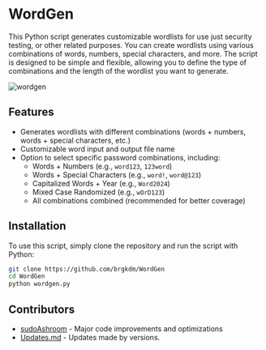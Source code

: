 # WordGen

This Python script generates customizable wordlists for use just security testing, or other related purposes. You can create wordlists using various combinations of words, numbers, special characters, and more. The script is designed to be simple and flexible, allowing you to define the type of combinations and the length of the wordlist you want to generate.

![wordgen](https://github.com/user-attachments/assets/ad68c8a0-e26d-428f-85b0-d7ffbc3e3c6e)



## Features

- Generates wordlists with different combinations (words + numbers, words + special characters, etc.)
- Customizable word input and output file name
- Option to select specific password combinations, including:
  - Words + Numbers (e.g., `word123`, `123word`)
  - Words + Special Characters (e.g., `word!`, `word@123`)
  - Capitalized Words + Year (e.g., `Word2024`)
  - Mixed Case Randomized (e.g., `wOrD123`)
  - All combinations combined (recommended for better coverage)

## Installation

To use this script, simply clone the repository and run the script with Python:

```bash
git clone https://github.com/brgkdm/WordGen
cd WordGen
python wordgen.py
```
## Contributors  
- [sudoAshroom](https://github.com/sudoAshroom) - Major code improvements and optimizations
- [Updates.md](https://github.com/brgkdm/WordGen/blob/main/Updates.md) - Updates made by versions.
